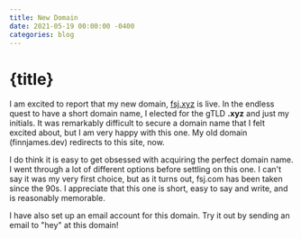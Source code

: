 ```yaml
---
title: New Domain
date: 2021-05-19 00:00:00 -0400
categories: blog
---
```


# {title}

I am excited to report that my new domain, [fsj.xyz](https://fsj.xyz) is live. In the endless quest to have a short domain name, I elected for the gTLD **.xyz** and just my initials. It was remarkably difficult to secure a domain name that I felt excited about, but I am very happy with this one. My old domain (finnjames.dev) redirects to this site, now.

I do think it is easy to get obsessed with acquiring the perfect domain name. I went through a lot of different options before settling on this one. I can't say it was my very first choice, but as it turns out, fsj.com has been taken since the 90s. I appreciate that this one is short, easy to say and write, and is reasonably memorable.

I have also set up an email account for this domain. Try it out by sending an email to "hey" at this domain!